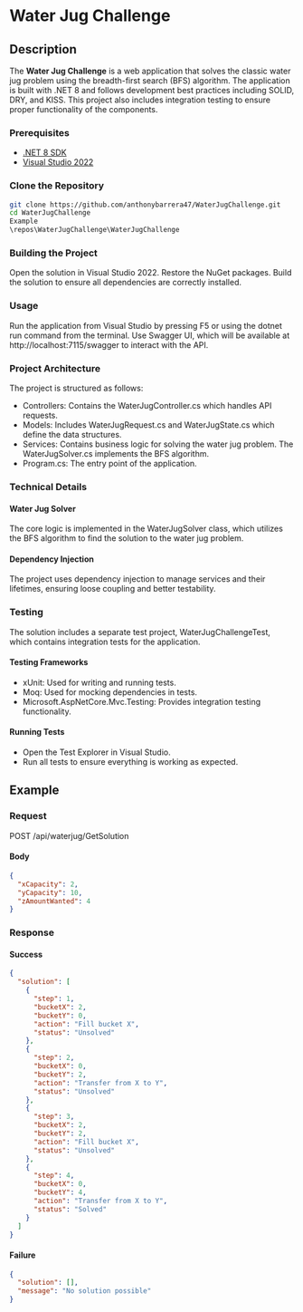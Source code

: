 ﻿# Water Jug Challenge

## Description

The **Water Jug Challenge** is a web application that solves the classic water jug problem using the breadth-first search (BFS) algorithm. The application is built with .NET 8 and follows development best practices including SOLID, DRY, and KISS. This project also includes integration testing to ensure proper functionality of the components.

### Prerequisites

- [.NET 8 SDK](https://dotnet.microsoft.com/download/dotnet/8.0)
- [Visual Studio 2022](https://visualstudio.microsoft.com/vs/)

### Clone the Repository

```bash
git clone https://github.com/anthonybarrera47/WaterJugChallenge.git 
cd WaterJugChallenge
Example
\repos\WaterJugChallenge\WaterJugChallenge
```

### Building the Project
Open the solution in Visual Studio 2022.
Restore the NuGet packages.
Build the solution to ensure all dependencies are correctly installed.
### Usage
Run the application from Visual Studio by pressing F5 or using the dotnet run command from the terminal.
Use Swagger UI, which will be available at http://localhost:7115/swagger to interact with the API.
### Project Architecture
The project is structured as follows:

- Controllers: Contains the WaterJugController.cs which handles API requests.
- Models: Includes WaterJugRequest.cs and WaterJugState.cs which define the data structures.
- Services: Contains business logic for solving the water jug problem. The WaterJugSolver.cs implements the BFS algorithm.
- Program.cs: The entry point of the application.

### Technical Details
#### Water Jug Solver
The core logic is implemented in the WaterJugSolver class, which utilizes the BFS algorithm to find the solution to the water jug problem.

#### Dependency Injection
The project uses dependency injection to manage services and their lifetimes, ensuring loose coupling and better testability.

### Testing
The solution includes a separate test project, WaterJugChallengeTest, which contains integration tests for the application.

#### Testing Frameworks
- xUnit: Used for writing and running tests.
- Moq: Used for mocking dependencies in tests.
- Microsoft.AspNetCore.Mvc.Testing: Provides integration testing functionality.
#### Running Tests
- Open the Test Explorer in Visual Studio.
- Run all tests to ensure everything is working as expected.

## Example

### Request
POST /api/waterjug/GetSolution
#### Body
```json
{
  "xCapacity": 2,
  "yCapacity": 10,
  "zAmountWanted": 4
}
```
### Response
#### Success
```json
{
  "solution": [
    {
      "step": 1,
      "bucketX": 2,
      "bucketY": 0,
      "action": "Fill bucket X",
      "status": "Unsolved"
    },
    {
      "step": 2,
      "bucketX": 0,
      "bucketY": 2,
      "action": "Transfer from X to Y",
      "status": "Unsolved"
    },
    {
      "step": 3,
      "bucketX": 2,
      "bucketY": 2,
      "action": "Fill bucket X",
      "status": "Unsolved"
    },
    {
      "step": 4,
      "bucketX": 0,
      "bucketY": 4,
      "action": "Transfer from X to Y",
      "status": "Solved"
    }
  ]
}
```
#### Failure
```json
{
  "solution": [],
  "message": "No solution possible"
}
```
